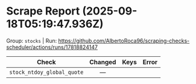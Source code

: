 # Scrape Report (2025-09-18T05:19:47.936Z)

Group: `stocks`  |  Run: https://github.com/AlbertoRoca96/scraping-checks-scheduler/actions/runs/17818824147

| Check | Changed | Keys | Error |
|---|:---:|:--|:--|
| `stock_ntdoy_global_quote` | — |  |  |
